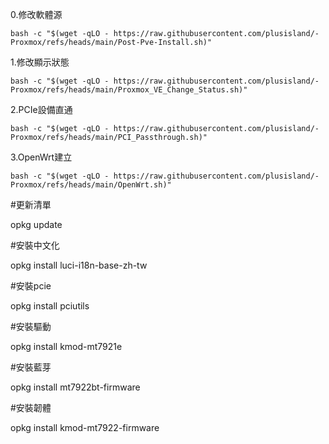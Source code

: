 0.修改軟體源
```
bash -c "$(wget -qLO - https://raw.githubusercontent.com/plusisland/-Proxmox/refs/heads/main/Post-Pve-Install.sh)"
```
1.修改顯示狀態
```
bash -c "$(wget -qLO - https://raw.githubusercontent.com/plusisland/-Proxmox/refs/heads/main/Proxmox_VE_Change_Status.sh)"
```
2.PCIe設備直通
```
bash -c "$(wget -qLO - https://raw.githubusercontent.com/plusisland/-Proxmox/refs/heads/main/PCI_Passthrough.sh)"
```
3.OpenWrt建立
```
bash -c "$(wget -qLO - https://raw.githubusercontent.com/plusisland/-Proxmox/refs/heads/main/OpenWrt.sh)"
```
#更新清單

opkg update

#安裝中文化

opkg install luci-i18n-base-zh-tw

#安裝pcie

opkg install pciutils

#安裝驅動

opkg install kmod-mt7921e

#安裝藍芽

opkg install mt7922bt-firmware

#安裝韌體

opkg install kmod-mt7922-firmware
